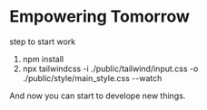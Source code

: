 # Empowering Tomorrow
step to start work
1. npm install
2. npx tailwindcss -i ./public/tailwind/input.css -o ./public/style/main_style.css --watch

And now you can start to develope new things.
